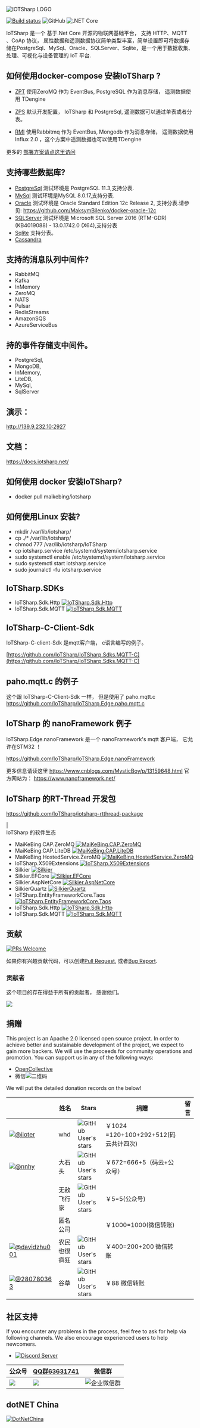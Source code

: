 ![IOTSharp LOGO](docs/static/img/350x100.png)  

[![Build status](https://ci.appveyor.com/api/projects/status/5o23f5vss89ct2lw/branch/master?svg=true)](https://ci.appveyor.com/project/MaiKeBing/iotsharp/branch/master)
![GitHub](https://img.shields.io/github/license/iotsharp/iotsharp.svg)
![.NET Core](https://github.com/IoTSharp/IoTSharp/workflows/.NET%20Core/badge.svg?branch=master)

IoTSharp 是一个 基于.Net Core 开源的物联网基础平台， 支持 HTTP、MQTT 、CoAp 协议， 属性数据和遥测数据协议简单类型丰富，简单设置即可将数据存储在PostgreSql、MySql、Oracle、SQLServer、Sqlite，是一个用于数据收集、处理、可视化与设备管理的 IoT 平台.



## 如何使用docker-compose  安装IoTSharp ?

 * [ZPT](https://github.com/IoTSharp/IoTSharp/tree/master/Deployments/zeromq_taos) 使用ZeroMQ 作为 EventBus, PostgreSQL 作为消息存储， 遥测数据使用  TDengine  

 * [ZPS](https://github.com/IoTSharp/IoTSharp/tree/master/Deployments/zeromq_sharding)  默认开发配置，  IoTSharp 和 PostgreSql, 遥测数据可以通过单表或者分表。 

 * [RMI](https://github.com/IoTSharp/IoTSharp/tree/master/Deployments/rabbit_mongo_influx) 使用Rabbitmq 作为 EventBus, Mongodb 作为消息存储， 遥测数据使用Influx 2.0 ，这个方案中遥测数据也可以使用TDengine

 更多的 [部署方案请点这里访问](https://github.com/IoTSharp/IoTSharp/tree/master/Deployments)


## 支持哪些数据库?

 *  [PostgreSql](IoTSharp/appsettings.PostgreSql.json) 测试环境是   PostgreSQL 11.3,支持分表.
 *  [MySql](IoTSharp/appsettings.MySql.json)  测试环境是MySQL 8.0.17,支持分表.
 *  [Oracle](IoTSharp/appsettings.Oracle.json)  测试环境是 Oracle Standard Edition 12c Release 2, 支持分表.请参见: https://github.com/MaksymBilenko/docker-oracle-12c
 *  [SQLServer](IoTSharp/appsettings.SQLServer.json) 测试环境是  Microsoft SQL Server 2016 (RTM-GDR) (KB4019088) - 13.0.1742.0 (X64),支持分表
 *  [Sqlite](IoTSharp/appsettings.Sqlite.json)  支持分表。
 *  [Cassandra](IoTSharp/appsettings.Cassandra.json)  

## 支持的消息队列中间件?

 *  RabbitMQ
 *  Kafka 
 *	InMemory 
 *	ZeroMQ 
 *	NATS 
 *	Pulsar 
 *	RedisStreams 
 *	AmazonSQS 
 *	AzureServiceBus 

## 持的事件存储支中间件。
* PostgreSql,
* MongoDB,
* InMemory,
* LiteDB,
* MySql,
* SqlServer

## 演示：
  http://139.9.232.10:2927

## 文档：
  https://docs.iotsharp.net/

## 如何使用 docker 安装IoTSharp?

  -  docker pull maikebing/iotsharp


## 如何使用Linux 安装?

 -  mkdir  /var/lib/iotsharp/
 -	cp ./*  /var/lib/iotsharp/
 -	chmod 777 /var/lib/iotsharp/IoTSharp
 -	cp  iotsharp.service   /etc/systemd/system/iotsharp.service
 -	sudo systemctl enable  /etc/systemd/system/iotsharp.service 
 -	sudo systemctl start  iotsharp.service 
 -	sudo journalctl -fu  iotsharp.service 



##  IoTSharp.SDKs

- IoTSharp.Sdk.Http   [![IoTSharp.Sdk.Http](https://img.shields.io/nuget/v/IoTSharp.Sdk.Http.svg)](https://www.nuget.org/packages/IoTSharp.Sdk.Http/)
- IoTSharp.Sdk.MQTT   [![IoTSharp.Sdk.MQTT](https://img.shields.io/nuget/v/IoTSharp.Sdk.MQTT.svg)](https://www.nuget.org/packages/IoTSharp.Sdk.MQTT/)

 

## IoTSharp-C-Client-Sdk

IoTSharp-C-client-Sdk 是mqtt客户端， c语言编写的例子。 

 [https://github.com/IoTSharp/IoTSharp.Sdks.MQTT-C](https://github.com/IoTSharp/IoTSharp.Sdks.MQTT-C)

## paho.mqtt.c 的例子

这个跟 IoTSharp-C-Client-Sdk 一样， 但是使用了 paho.mqtt.c
 https://github.com/IoTSharp/IoTSharp.Edge.paho.mqtt.c

## IoTSharp 的 nanoFramework 例子

IoTSharp.Edge.nanoFramework 是一个 nanoFramework's mqtt 客户端， 它允许在STM32 ！

  https://github.com/IoTSharp/IoTSharp.Edge.nanoFramework

更多信息请读这里 https://www.cnblogs.com/MysticBoy/p/13159648.html
官方网站为：  https://www.nanoframework.net/ 

##  IoTSharp 的RT-Thread 开发包

https://github.com/IoTSharp/iotsharp-rtthread-package

|  
IoTSharp 的软件生态

- MaiKeBing.CAP.ZeroMQ [![MaiKeBing.CAP.ZeroMQ](https://img.shields.io/nuget/v/MaiKeBing.CAP.ZeroMQ.svg)](https://www.nuget.org/packages/MaiKeBing.CAP.ZeroMQ/)
- MaiKeBing.CAP.LiteDB  [![MaiKeBing.CAP.LiteDB](https://img.shields.io/nuget/v/MaiKeBing.CAP.LiteDB.svg)](https://www.nuget.org/packages/MaiKeBing.CAP.LiteDB/)
- MaiKeBing.HostedService.ZeroMQ  [![MaiKeBing.HostedService.ZeroMQ](https://img.shields.io/nuget/v/MaiKeBing.HostedService.ZeroMQ.svg)](https://www.nuget.org/packages/MaiKeBing.HostedService.ZeroMQ/)
- IoTSharp.X509Extensions  [![IoTSharp.X509Extensions](https://img.shields.io/nuget/v/IoTSharp.X509Extensions.svg)](https://www.nuget.org/packages/IoTSharp.X509Extensions/)
- Silkier    [![Silkier](https://img.shields.io/nuget/v/Silkier.svg)](https://www.nuget.org/packages/Silkier/) 
- Silkier.EFCore   [![Silkier.EFCore](https://img.shields.io/nuget/v/Silkier.EFCore.svg)](https://www.nuget.org/packages/Silkier.EFCore/)
- Silkier.AspNetCore  [![Silkier.AspNetCore](https://img.shields.io/nuget/v/Silkier.AspNetCore.svg)](https://www.nuget.org/packages/Silkier.AspNetCore/)
- SilkierQuartz   [![SilkierQuartz](https://img.shields.io/nuget/v/SilkierQuartz.svg)](https://www.nuget.org/packages/SilkierQuartz/)
- IoTSharp.EntityFrameworkCore.Taos   [![IoTSharp.EntityFrameworkCore.Taos](https://img.shields.io/nuget/v/IoTSharp.EntityFrameworkCore.Taos.svg)](https://www.nuget.org/packages/IoTSharp.EntityFrameworkCore.Taos/)
- IoTSharp.Sdk.Http   [![IoTSharp.Sdk.Http](https://img.shields.io/nuget/v/IoTSharp.Sdk.Http.svg)](https://www.nuget.org/packages/IoTSharp.Sdk.Http/)
- IoTSharp.Sdk.MQTT   [![IoTSharp.Sdk.MQTT](https://img.shields.io/nuget/v/IoTSharp.Sdk.MQTT.svg)](https://www.nuget.org/packages/IoTSharp.Sdk.MQTT/)



## 贡献

[![PRs Welcome](https://img.shields.io/badge/PRs-welcome-brightgreen.svg?style=flat-square)](https://github.com/IoTSharp/IoTSharp/pulls)

如果你有兴趣贡献代码，可以创建[Pull Request](https://github.com/IoTSharp/IoTSharp/pulls), 或者[Bug Report](https://github.com/IoTSharp/IoTSharp/issues/new).

### 贡献者

这个项目的存在得益于所有的贡献者， 感谢他们。

<a href="https://github.com/IoTSharp/IoTSharp/graphs/contributors">
  <img src="https://contrib.rocks/image?repo=IoTSharp/IoTSharp" />
</a>

## 捐赠

This project is an  Apache 2.0 licensed open source project. In order to achieve better and sustainable development of the project, we expect to gain more backers. We will use the proceeds for community operations and promotion. You can support us in any of the following ways:

- [OpenCollective](https://opencollective.com/IoTSharp)
- 微信![二维码](docs/static/img/maikebing_wxpay.png)

We will put the detailed donation records on the below!



|                                                        | 姓名                                  | Stars | 捐赠 | 留言 |
| ------------------------------------------------------------ | ------------------ | -------- | -------- | -------- |
| [![@iioter](https://avatars.githubusercontent.com/u/29589505?s=80&v=4)](https://github.com/iioter) | whd | ![GitHub User's stars](https://img.shields.io/github/stars/iioter?affiliations=OWNER%2CCOLLABORATOR%2CORGANIZATION_MEMBER&style=for-the-badge) | ￥1024 =120+100+292+512(码云共计四次) |  |
| [![@nnhy](https://avatars.githubusercontent.com/u/506367?s=80&v=4)](https://github.com/nnhy) | 大石头 | ![GitHub User's stars](https://img.shields.io/github/stars/nnhy?affiliations=OWNER%2CCOLLABORATOR%2CORGANIZATION_MEMBER&style=for-the-badge) |     ￥672=666+5（码云+公众号）     |            |
|  | 无敌飞行家 | ![GitHub User's stars](https://img.shields.io/github/stars/hehaoyu_2014?affiliations=OWNER%2CCOLLABORATOR%2CORGANIZATION_MEMBER&style=for-the-badge) | ￥5=5(公众号) |  |
|  | 匿名公司 |  | ￥1000=1000(微信转账) |  |
| [![@davidzhu001](https://avatars.githubusercontent.com/u/9436230?s=80&v=4)](https://github.com/davidzhu001)   | 农民也很疯狂 |  ![GitHub User's stars](https://img.shields.io/github/stars/davidzhu001?affiliations=OWNER%2CCOLLABORATOR%2CORGANIZATION_MEMBER&style=for-the-badge)| ￥400=200+200 微信转账 | |
| [![@280780363](https://avatars.githubusercontent.com/u/20083278?s=80&v=4)](https://github.com/280780363)   | 谷草 |  ![GitHub User's stars](https://img.shields.io/github/stars/280780363?affiliations=OWNER%2CCOLLABORATOR%2CORGANIZATION_MEMBER&style=for-the-badge)| ￥88 微信转账 | |





## 社区支持

If you encounter any problems in the process, feel free to ask for help via following channels. We also encourage experienced users to help newcomers.

- [![Discord Server](https://img.shields.io/discord/895689311612178442?color=%237289DA&label=IoTSharp&logo=discord&logoColor=white&style=flat-square)](https://discord.gg/My6PaTmUvu)

| 公众号 |    [QQ群63631741](https://jq.qq.com/?_wv=1027&k=HJ7h3gbO)  |  微信群  |
| ------ | ---- | ---- |
| ![](docs/static/img/qrcode.jpg) | ![](docs/static/img/IoTSharpQQGruop.png) | ![企业微信群](docs/static/img/qyqun.jpg) |





## dotNET China

[![DotNetChina](https://images.gitee.com/uploads/images/2021/0309/134044_9c191d7b_974299.png)](https://gitee.com/dotnetchina/IoTSharp)

